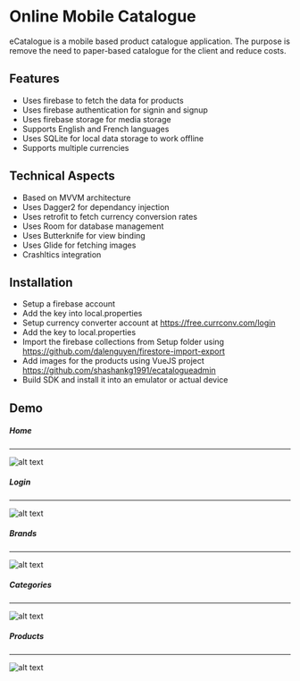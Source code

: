 # Online Mobile Catalogue

eCatalogue is a mobile based product catalogue application. The purpose is remove the need to paper-based catalogue for the client and reduce costs.

## Features
  - Uses firebase to fetch the data for products
  - Uses firebase authentication for signin and signup
  - Uses firebase storage for media storage
  - Supports English and French languages
  - Uses SQLite for local data storage to work offline
  - Supports multiple currencies

## Technical Aspects
  - Based on MVVM architecture
  - Uses Dagger2 for dependancy injection
  - Uses retrofit to fetch currency conversion rates
  - Uses Room for database management
  - Uses Butterknife for view binding
  - Uses Glide for fetching images
  - Crashltics integration

## Installation
  - Setup a firebase account
  - Add the key into local.properties
  - Setup currency converter account at https://free.currconv.com/login
  - Add the key to local.properties
  - Import the firebase collections from Setup folder using https://github.com/dalenguyen/firestore-import-export
  - Add images for the products using VueJS project https://github.com/shashankg1991/ecatalogueadmin
  - Build SDK and install it into an emulator or actual device
 
## Demo
##### Home
------
![alt text](https://github.com/shashankg1991/eCatalogue/blob/master/setup/demoimages/Home.PNG?raw=true)

##### Login
------
![alt text](https://github.com/shashankg1991/eCatalogue/blob/master/setup/demoimages/SignIn.PNG?raw=true)

##### Brands
------
![alt text](https://github.com/shashankg1991/eCatalogue/blob/master/setup/demoimages/Brands.PNG?raw=true)

##### Categories
------
![alt text](https://github.com/shashankg1991/eCatalogue/blob/master/setup/demoimages/Categories.PNG?raw=true)

##### Products
------
![alt text](https://github.com/shashankg1991/eCatalogue/blob/master/setup/demoimages/Products.PNG?raw=true)
  

 
  


